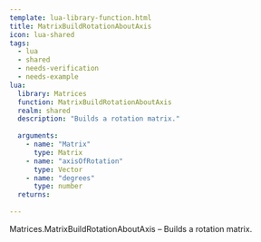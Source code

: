 ```yaml
---
template: lua-library-function.html
title: MatrixBuildRotationAboutAxis
icon: lua-shared
tags:
  - lua
  - shared
  - needs-verification
  - needs-example
lua:
  library: Matrices
  function: MatrixBuildRotationAboutAxis
  realm: shared
  description: "Builds a rotation matrix."
  
  arguments:
    - name: "Matrix"
      type: Matrix
    - name: "axisOfRotation"
      type: Vector
    - name: "degrees"
      type: number
  returns:
    
---
```


<div class="lua__search__keywords">
Matrices.MatrixBuildRotationAboutAxis &#x2013; Builds a rotation matrix.
</div>
